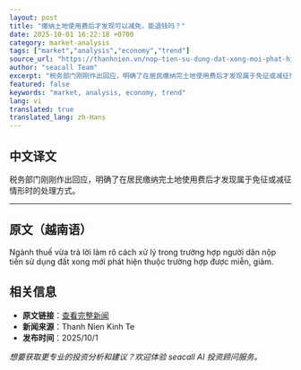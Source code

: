 ```yaml
---
layout: post
title: "缴纳土地使用费后才发现可以减免，能退钱吗？"
date: 2025-10-01 16:22:18 +0700
category: market-analysis
tags: ["market","analysis","economy","trend"]
source_url: "https://thanhnien.vn/nop-tien-su-dung-dat-xong-moi-phat-hien-duoc-mien-giam-co-duoc-hoan-tien-185250930171902006.htm"
author: "seacall Team"
excerpt: "税务部门刚刚作出回应，明确了在居民缴纳完土地使用费后才发现属于免征或减征情形时的处理方式。..."
featured: false
keywords: "market, analysis, economy, trend"
lang: vi
translated: true
translated_lang: zh-Hans
---
```


## 中文译文

税务部门刚刚作出回应，明确了在居民缴纳完土地使用费后才发现属于免征或减征情形时的处理方式。

---

## 原文（越南语）

Ng&agrave;nh thuế vừa trả lời l&agrave;m r&otilde; c&aacute;ch xử l&yacute; trong trường hợp người d&acirc;n nộp tiền sử dụng đất xong mới ph&aacute;t hiện thuộc trường hợp được miễn, giảm.

## 相关信息

- **原文链接**：[查看完整新闻](https://thanhnien.vn/nop-tien-su-dung-dat-xong-moi-phat-hien-duoc-mien-giam-co-duoc-hoan-tien-185250930171902006.htm)
- **新闻来源**：Thanh Nien Kinh Te
- **发布时间**：2025/10/1

*想要获取更专业的投资分析和建议？欢迎体验 seacall AI 投资顾问服务。*